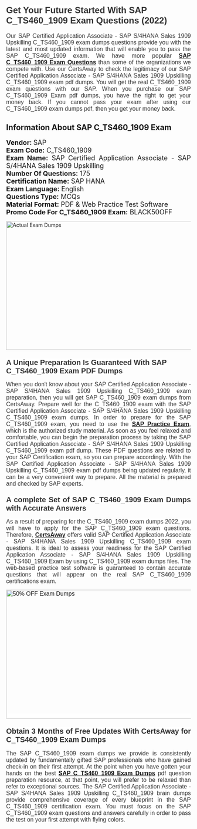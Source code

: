 <h1><span style="font-size:24px"><span style="font-family:Calibri,sans-serif"><strong><span style="background-color:white"><span style="font-family:"Verdana",sans-serif"><span style="color:#333333">Get Your Future Started With SAP C_TS460_1909 Exam Questions (2022)</span></span></span></strong></span></span></h1> <p style="text-align:justify"><span style="font-size:11pt"><span style="font-family:Calibri,sans-serif"><span style="font-size:12.0pt"><span style="background-color:white"><span style="font-family:"Verdana",sans-serif"><span style="color:#333333">Our SAP Certified Application Associate - SAP S/4HANA Sales 1909 Upskilling C_TS460_1909 exam dumps questions provide you with the latest and most updated information that will enable you to pass the SAP C_TS460_1909 exam. We have more popular <a href="https://www.certsaway.com/sap/c_ts460_1909-exam-dumps"><strong>SAP C_TS460_1909 Exam Questions</strong></a> than some of the organizations we compete with. Use our CertsAway to check the legitimacy of our SAP Certified Application Associate - SAP S/4HANA Sales 1909 Upskilling C_TS460_1909 exam pdf dumps. You will get the real C_TS460_1909 exam questions with our SAP. When you purchase our SAP C_TS460_1909 Exam pdf dumps, you have the right to get your money back. If you cannot pass your exam after using our C_TS460_1909 exam dumps pdf, then you get your money back.</span></span></span></span></span></span></p> <h2 style="text-align:justify"><strong>Information About SAP C_TS460_1909 Exam</strong></h2> <p style="text-align:justify"><span style="font-size:18px"><strong>Vendor: </strong>SAP<br /> <strong>Exam Code:</strong> C_TS460_1909<br /> <strong>Exam Name:</strong> SAP Certified Application Associate - SAP S/4HANA Sales 1909 Upskilling<br /> <strong>Number Of Questions:</strong> 175<br /> <strong>Certification Name:</strong> SAP HANA<br /> <strong>Exam Language:</strong> English<br /> <strong>Questions Type:</strong> MCQs<br /> <strong>Material Format:</strong> PDF & Web Practice Test Software<br /> <strong>Promo Code For C_TS460_1909 Exam:</strong> BLACK50OFF</span></p> <p style="text-align:justify"><a href="https://www.certsaway.com/sap/c_ts460_1909-exam-dumps" rel="no-follow"><img alt="Actual Exam Dumps" src="https://blogger.googleusercontent.com/img/b/R29vZ2xl/AVvXsEhM7PDiBcnX1lSN-cQmq5aA7zhxn_sWcl74tkXOSfPCo3QtIY975M9XJLCwEgJ4RXKA47zmJGF6HERJJhyy2xAB8wXG6sgIARPXgzYSBnCmQcQUSzkzAw-rnNk2tBWror0N27JemDbU_7iS0jGjJohQplsk8CyGpJdZ9YktQ0Yz6f7IdzI5OZob-D4eGg/s1382/ca1.png" style="height:350px; width:750px" /></a></p> <h3><span style="font-size:20px"><strong><span style="font-family:Calibri,sans-serif"><span style="background-color:white"><span style="font-family:"Verdana",sans-serif"><span style="color:#333333">A Unique Preparation Is Guaranteed With SAP C_TS460_1909 Exam PDF Dumps</span></span></span></span></strong></span></h3> <p style="text-align:justify"><span style="font-size:11pt"><span style="font-family:Calibri,sans-serif"><span style="font-size:12.0pt"><span style="background-color:white"><span style="font-family:"Verdana",sans-serif"><span style="color:#333333">When you don't know about your SAP Certified Application Associate - SAP S/4HANA Sales 1909 Upskilling C_TS460_1909 exam preparation, then you will get SAP C_TS460_1909 exam dumps from CertsAway. Prepare well for the C_TS460_1909 exam with the SAP Certified Application Associate - SAP S/4HANA Sales 1909 Upskilling C_TS460_1909 exam dumps. In order to prepare for the SAP C_TS460_1909 exam, you need to use the <a href="https://www.certsaway.com/sap-questions"><strong>SAP Practice Exam</strong></a>, which is the authorized study material. As soon as you feel relaxed and comfortable, you can begin the preparation process by taking the SAP Certified Application Associate - SAP S/4HANA Sales 1909 Upskilling C_TS460_1909 exam pdf dump. These PDF questions are related to your SAP Certification exam, so you can prepare accordingly. With the SAP Certified Application Associate - SAP S/4HANA Sales 1909 Upskilling C_TS460_1909 exam pdf dumps being updated regularly, it can be a very convenient way to prepare. All the material is prepared and checked by SAP experts.</span></span></span></span></span></span></p> <h3 style="text-align:justify"><span style="font-size:20px"><span style="font-family:Calibri,sans-serif"><strong><span style="background-color:white"><span style="font-family:"Verdana",sans-serif"><span style="color:#333333">A complete Set of SAP C_TS460_1909 Exam Dumps with Accurate Answers</span></span></span></strong></span></span></h3> <p style="text-align:justify"><span style="font-size:11pt"><span style="font-family:Calibri,sans-serif"><span style="font-size:12.0pt"><span style="background-color:white"><span style="font-family:"Verdana",sans-serif"><span style="color:#333333">As a result of preparing for the C_TS460_1909 exam dumps 2022, you will have to apply for the SAP C_TS460_1909 exam questions. Therefore, <a href=" https://www.certsaway.com/"><strong>CertsAway</strong></a> offers valid SAP Certified Application Associate - SAP S/4HANA Sales 1909 Upskilling C_TS460_1909 exam questions. It is ideal to assess your readiness for the SAP Certified Application Associate - SAP S/4HANA Sales 1909 Upskilling C_TS460_1909 Exam by using C_TS460_1909 exam dumps files. The web-based practice test software is guaranteed to contain accurate questions that will appear on the real SAP C_TS460_1909 certifications exam.</span></span></span></span></span></span></p> <p style="text-align:justify"><span style="font-size:11pt"><span style="font-family:Calibri,sans-serif"><span style="font-size:12.0pt"><span style="background-color:white"><span style="font-family:"Verdana",sans-serif"><span style="color:#333333"><a href="https://www.certsaway.com/sap/c_ts460_1909-exam-dumps" rel="no-follow"><img alt="50% OFF Exam Dumps" src="https://www.certcollections.com/uploads/content/c2.png" style="height:350px; width:750px" /></a></span></span></span></span></span></span></p> <h3 style="text-align:justify"><span style="font-size:20px"><strong><span style="font-family:Calibri,sans-serif"><span style="background-color:white"><span style="font-family:"Verdana",sans-serif"><span style="color:#333333">Obtain 3 Months of Free Updates With CertsAway for C_TS460_1909 Exam Dumps</span></span></span></span></strong></span></h3> <p style="text-align:justify"><span style="font-size:11pt"><span style="font-family:Calibri,sans-serif"><span style="font-size:12.0pt"><span style="background-color:white"><span style="font-family:"Verdana",sans-serif"><span style="color:#333333">The SAP C_TS460_1909 exam dumps we provide is consistently updated by fundamentally gifted SAP professionals who have gained check-in on their first attempt. At the point when you have gotten your hands on the best <a href="https://www.certsaway.com/sap/c_ts460_1909-exam-dumps"><strong>SAP C_TS460_1909 Exam Dumps</strong></a> pdf question preparation resource, at that point, you will prefer to be relaxed than refer to exceptional sources. The SAP Certified Application Associate - SAP S/4HANA Sales 1909 Upskilling C_TS460_1909 brain dumps provide comprehensive coverage of every blueprint in the SAP C_TS460_1909 certification exam. You must focus on the SAP C_TS460_1909 exam questions and answers carefully in order to pass the test on your first attempt with flying colors.</span></span></span></span></span></span></p>
